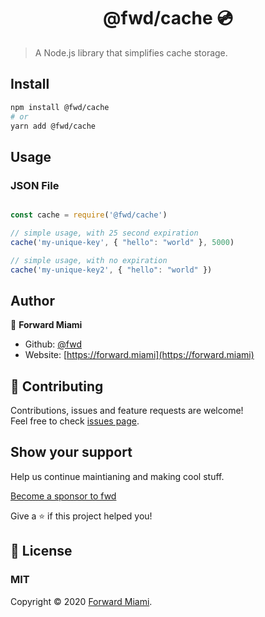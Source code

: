 <h1 align="center">@fwd/cache 💿</h1>

> A Node.js library that simplifies cache storage.

## Install

```sh
npm install @fwd/cache
# or
yarn add @fwd/cache
```

## Usage

### JSON File

```js

const cache = require('@fwd/cache')

// simple usage, with 25 second expiration
cache('my-unique-key', { "hello": "world" }, 5000)

// simple usage, with no expiration
cache('my-unique-key2', { "hello": "world" })
```

## Author

👤  **Forward Miami**

* Github: [@fwd](https://github.com/fwd)
* Website: [https://forward.miami](https://forward.miami)

## 🤝 Contributing

Contributions, issues and feature requests are welcome!<br />Feel free to check [issues page](https://github.com/fwd/cache/issues).

## Show your support

Help us continue maintianing and making cool stuff.

[Become a sponsor to fwd](https://github.com/sponsors/fwd)

Give a ⭐️ if this project helped you!

## 📝 License

### MIT

Copyright © 2020 [Forward Miami](https://forward.miami).

